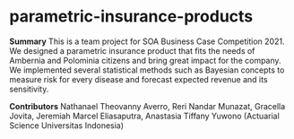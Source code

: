 # parametric-insurance-products

**Summary**
This is a team project for SOA Business Case Competition 2021. We designed a parametric insurance product that fits the needs of Ambernia and Polominia citizens and bring great impact for the company. We implemented several statistical methods such as Bayesian concepts to measure risk for every disease and forecast expected revenue and its sensitivity.

**Contributors**
Nathanael Theovanny Averro, Reri Nandar Munazat, Gracella Jovita, Jeremiah Marcel Eliasaputra, Anastasia Tiffany Yuwono
(Actuarial Science Universitas Indonesia)
